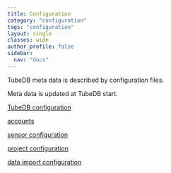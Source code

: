 ```yaml
---
title: Configuration
category: "configuration"
tags: "configuration"
layout: single
classes: wide
author_profile: false
sidebar:
  nav: "docs" 
---
```


TubeDB meta data is described by configuration files.

Meta data is updated at TubeDB start.

[TubeDB configuration](./configuration/tubedb)

[accounts](./configuration/accounts)

[sensor configuration](./configuration/sensor)

[project configuration](./configuration/project)

[data import configuration](./configuration/import)
